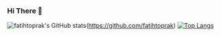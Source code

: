 ### Hi There 🍎

![fatihtoprak's GitHub stats](https://github-readme-stats.vercel.app/api?username=fatihtoprak&count_private=true&show_icons=true)(https://github.com/fatihtoprak)
[![Top Langs](https://github-readme-stats.vercel.app/api/top-langs/?username=fatihtoprak)](https://github.com/fatihtoprak)
